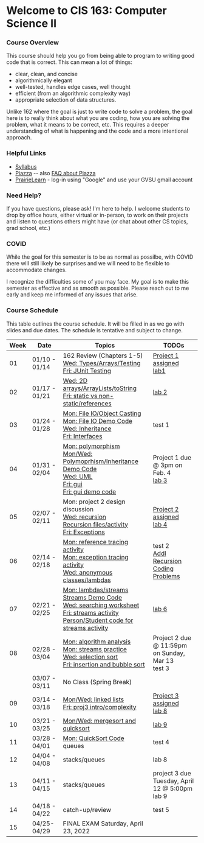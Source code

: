 # Welcome to CIS 163:  Computer Science II

### Course Overview
This course should help you go from being able to program to writing good code that is correct.
This can mean a lot of things:
* clear, clean, and concise
* algorithmically elegant
* well-tested, handles edge cases, well thought
* efficient (from an algorithmic complexity way)
* appropriate selection of data structures.

Unlike 162 where the goal is just to write code to solve a problem, the goal here is to really think about
what you are coding, how you are solving the problem, what it means to be correct, etc.
This requires a deeper understanding
of what is happening and the code and a more intentional approach.

### Helpful Links

* [Syllabus](syllabus.md)
* [Piazza](https://www.piazza.com/gvsu/winter2022/cis16306/home) -- also [FAQ about Piazza](piazza-faq.md)
* [PrairieLearn](https://www.prairielearn.org/pl/course_instance/129006) - log-in
  using "Google" and use your GVSU gmail account

### Need Help?
If you have questions, please ask!  I'm here to help.  I welcome students
to drop by office hours, either virtual or in-person,
to work on their projects and listen to questions others might have (or chat
about other CS topics, grad school, etc.)

### COVID
While the goal for this semester is to be as normal as possilbe,
with COVID there will still likely be
surprises and we will need to be flexible to accommodate changes.

I recognize the difficulties some of you may face.
My goal is to make this semester as effective and as smooth
as possible.  Please reach out to me early and keep me informed
of any issues that arise.

### Course Schedule
This table outlines the course schedule.  It will be filled in
as we go with slides and due dates.  The schedule is tentative and subject to change.

| Week | Date          | Topics | TODOs |
| ---- | ------------- | ------ | --------- |
|  01  | 01/10 - 01/14 |  162 Review (Chapters 1-5) <br> [Wed: Types/Arrays/Testing](lec-notes/lec02-recap.pdf) <br> [Fri: JUnit Testing](lec-notes/lec03-recap.pdf) | [Project 1 assigned](https://www.prairielearn.org/pl/course_instance/129006) <br> [lab1](misc-files/lab1/lab1.md) |
|  02  | 01/17 - 01/21 | [Wed: 2D arrays/ArrayLists/toString](lec-notes/lec04-recap.pdf) <br> [Fri: static vs non-static/references](lec-notes/lec05-recap.pdf) | [lab 2](https://www.prairielearn.org/pl/course_instance/129006/assessment/2316732) | 
|  03  | 01/24 - 01/28 |  [Mon: File IO/Object Casting](lec-notes/lec06-fileio-equals.pdf) <br> [Mon: File IO Demo Code](misc-files/lec-demos/FileIODemo.java) <br> [Wed: Inheritance](lec-notes/lec07-inheritance.pdf) <br> [Fri: Interfaces](lec-notes/lec08-interfaces.pdf) | test 1 |
|  04  | 01/31 - 02/04 |  [Mon: polymorphism](lec-notes/lec09-polymorphism.pdf) <br> [Mon/Wed: Polymoprhism/Inheritance Demo Code](misc-files/lec-demos/inheritance) <br> [Wed: UML](lec-notes/lec10-uml.pdf) <br> [Fri: gui](lec-notes/lec11-gui.pdf) <br> [Fri: gui demo code](misc-files/lec-demos/gui) | Project 1 due @ 3pm on Feb. 4 <br> [lab 3](https://www.prairielearn.org/pl/course_instance/129006/assessment/2317081) |
|  05  | 02/07 - 02/11 |  Mon: project 2 design discussion <br> [Wed: recursion](lec-notes/lec13-recursion.pdf) <br> [Recursion files/activity](misc-files/lec-demos/recursion) <br> [Fri: Exceptions](lec-notes/lec14-exceptions.pdf) | [Project 2 assigned](https://www.prairielearn.org/pl/course_instance/129006/assessment/2317204) <br> [lab 4](https://www.prairielearn.org/pl/course_instance/129006/assessment/2317266) |
|  06  | 02/14 - 02/18 |  [Mon: reference tracing activity](misc-files/lec-demos/references/trace-activity.md) <br> [Mon: exception tracing activity](misc-files/lec-demos/exceptions/trace-activity.md) <br> [Wed: anonymous classes/lambdas](lec-notes/lec16-anonymous-lambda.pdf) | test 2 <br> [Addl Recursion Coding Problems](https://www.prairielearn.org/pl/course_instance/129006/assessment/2317453) |  
|  07  | 02/21 - 02/25 | [Mon: lambdas/streams](lec-notes/lec18-collections-streams-lambdas.pdf) <br> [Streams Demo Code](misc-files/lec-demos/streams/Car.java) <br> [Wed: searching worksheet](misc-files/lec-demos/searching/searching-activity.md) <br> [Fri: streams activity](misc-files/lec-demos/streams/stream-activity.md) <br> [Person/Student code for streams activity](misc-files/lec-demos/streams) | [lab 6](https://www.prairielearn.org/pl/course_instance/129006/assessment/2317634) |
|  08  | 02/28 - 03/04 |  [Mon: algorithm analysis](lec-notes/lec21-algorithm-analysis.pdf) <br> [Mon: streams practice](https://www.prairielearn.org/pl/course_instance/129006/assessment/2317719) <br> [Wed: selection sort ](lec-notes/lec22-sorting-selection.pdf) <br> [Fri: insertion and bubble sort](lec-notes/lec23-sorting-insertion-bubble.pdf) | Project 2 due @ 11:59pm on Sunday, Mar 13 <br> test 3 | 
|      | 03/07 - 03/11 | No Class (Spring Break)  |  |
|  09  | 03/14 - 03/18 | [Mon/Wed: linked lists](lec-notes/lec24-linked-list.pdf) <br> [Fri: proj3 intro/complexity](lec-notes/lec25-code-complexity.pdf) | [Project 3 assigned](https://www.prairielearn.org/pl/course_instance/129006/assessment/2317973) <br> [lab 8](https://www.prairielearn.org/pl/course_instance/129006/assessment/2317916) |  
|  10  | 03/21 - 03/25 |  [Mon/Wed: mergesort and quicksort](lec-notes/lec26-sorting.pdf) | [lab 9](https://www.prairielearn.org/pl/course_instance/129006/assessment/2318088) | 
|  11  | 03/28 - 04/01 | [Mon: QuickSort Code](misc-files/lec-demos/QuickSort.java) <br> queues | test 4 |
|  12  | 04/04 - 04/08 |  stacks/queues | lab 8 |
|  13  | 04/11 - 04/15 |  stacks/queues | project 3 due Tuesday, April 12 @ 5:00pm <br> lab 9 |
|  14  | 04/18 - 04/22 |  catch-up/review | test 5 | 
|  15  | 04/25-04/29 | FINAL EXAM Saturday, April 23, 2022 |  |
